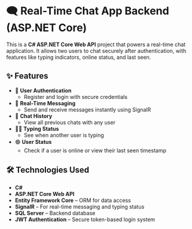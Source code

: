 # 🗨️ Real-Time Chat App Backend (ASP.NET Core)

This is a **C# ASP.NET Core Web API** project that powers a real-time chat application. It allows two users to chat securely after authentication, with features like typing indicators, online status, and last seen.

## ✨ Features

- 🔐 **User Authentication**
  - Register and login with secure credentials
- 💬 **Real-Time Messaging**
  - Send and receive messages instantly using SignalR
- 📜 **Chat History**
  - View all previous chats with any user
- 🧑‍💻 **Typing Status**
  - See when another user is typing
- 🟢 **User Status**
  - Check if a user is online or view their last seen timestamp

## 🛠️ Technologies Used

- **C#**
- **ASP.NET Core Web API**
- **Entity Framework Core** – ORM for data access
- **SignalR** – For real-time messaging and typing status
- **SQL Server** – Backend database
- **JWT Authentication** – Secure token-based login system

